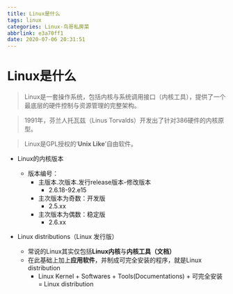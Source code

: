 ```yaml
---
title: Linux是什么
tags: linux
categories: Linux-鸟哥私房菜
abbrlink: e3a70ff1
date: 2020-07-06 20:31:51
---
```


# Linux是什么

> Linux是一套操作系统，包括内核与系统调用接口（内核工具），提供了一个最底层的硬件控制与资源管理的完整架构。

> 1991年，芬兰人托瓦兹（Linus Torvalds）开发出了针对386硬件的内核原型。

> Linux是GPL授权的‘**Unix Like**’自由软件。

* Linux的内核版本
	* 版本编号：
		* 主版本.次版本.发行release版本-修改版本
			* 2.6.18-92.e15
		* 主次版本为奇数：开发版
			* 2.5.xx
		* 主次版本为偶数：稳定版
			* 2.6.xx

* Linux distributions（Linux 发行版）
	* 常说的Linux其实仅包括**Linux内核**与**内核工具（文档）**
	* 在此基础上加上**应用软件**，并制成可完全安装的程序，就是Linux distribution
		* Linux Kernel + Softwares + Tools(Documentations) + 可完全安装= Linux distribution